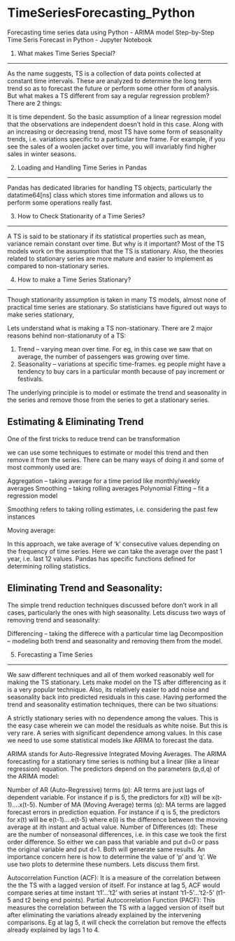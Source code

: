 # TimeSeriesForecasting_Python
Forecasting time series data using Python - ARIMA model 
Step-by-Step Time Seris Forecast in Python - Jupyter Notebook

1. What makes Time Series Special?
------------------------------------------
As the name suggests, TS is a collection of data points collected at constant time intervals. These are analyzed to determine the long term trend so as to forecast the future or perform some other form of analysis. But what makes a TS different from say a regular regression problem? There are 2 things:

It is time dependent. So the basic assumption of a linear regression model that the observations are independent doesn’t hold in this case.
Along with an increasing or decreasing trend, most TS have some form of seasonality trends, i.e. variations specific to a particular time frame. For example, if you see the sales of a woolen jacket over time, you will invariably find higher sales in winter seasons.

2. Loading and Handling Time Series in Pandas
---------------------------------------------------

Pandas has dedicated libraries for handling TS objects, particularly the datatime64[ns] class which stores time information and allows us to perform some operations really fast.

3. How to Check Stationarity of a Time Series?
-------------------------------------------------

A TS is said to be stationary if its statistical properties such as mean, variance remain constant over time. But why is it important? Most of the TS models work on the assumption that the TS is stationary. Also, the theories related to stationary series are more mature and easier to implement as compared to non-stationary series.

4. How to make a Time Series Stationary?
----------------------------------------------

Though stationarity assumption is taken in many TS models, almost none of practical time series are stationary. So statisticians have figured out ways to make series stationary,

Lets understand what is making a TS non-stationary. There are 2 major reasons behind non-stationaruty of a TS:
1. Trend – varying mean over time. For eg, in this case we saw that on average, the number of passengers was growing over time.
2. Seasonality – variations at specific time-frames. eg people might have a tendency to buy cars in a particular month because of pay increment or festivals.

The underlying principle is to model or estimate the trend and seasonality in the series and remove those from the series to get a stationary series.

Estimating & Eliminating Trend
-------------------------------

One of the first tricks to reduce trend can be transformation

we can use some techniques to estimate or model this trend and then remove it from the series. There can be many ways of doing it and some of most commonly used are:

Aggregation – taking average for a time period like monthly/weekly averages
Smoothing – taking rolling averages
Polynomial Fitting – fit a regression model

 Smoothing refers to taking rolling estimates, i.e. considering the past few instances
 
 Moving average:
 
In this approach, we take average of ‘k’ consecutive values depending on the frequency of time series. Here we can take the average over the past 1 year, i.e. last 12 values. Pandas has specific functions defined for determining rolling statistics.

Eliminating Trend and Seasonality:
-----------------------------------------

The simple trend reduction techniques discussed before don’t work in all cases, particularly the ones with high seasonality. Lets discuss two ways of removing trend and seasonality:

Differencing – taking the differece with a particular time lag
Decomposition – modeling both trend and seasonality and removing them from the model.

5. Forecasting a Time Series
---------------------------------

We saw different techniques and all of them worked reasonably well for making the TS stationary. Lets make model on the TS after differencing as it is a very popular technique. Also, its relatively easier to add noise and seasonality back into predicted residuals in this case. Having performed the trend and seasonality estimation techniques, there can be two situations:

A strictly stationary series with no dependence among the values. This is the easy case wherein we can model the residuals as white noise. But this is very rare.
A series with significant dependence among values. In this case we need to use some statistical models like ARIMA to forecast the data.

ARIMA stands for Auto-Regressive Integrated Moving Averages. The ARIMA forecasting for a stationary time series is nothing but a linear (like a linear regression) equation. The predictors depend on the parameters (p,d,q) of the ARIMA model:

Number of AR (Auto-Regressive) terms (p): AR terms are just lags of dependent variable. For instance if p is 5, the predictors for x(t) will be x(t-1)….x(t-5).
Number of MA (Moving Average) terms (q): MA terms are lagged forecast errors in prediction equation. For instance if q is 5, the predictors for x(t) will be e(t-1)….e(t-5) where e(i) is the difference between the moving average at ith instant and actual value.
Number of Differences (d): These are the number of nonseasonal differences, i.e. in this case we took the first order difference. So either we can pass that variable and put d=0 or pass the original variable and put d=1. Both will generate same results.
An importance concern here is how to determine the value of ‘p’ and ‘q’. We use two plots to determine these numbers. Lets discuss them first.

Autocorrelation Function (ACF): It is a measure of the correlation between the the TS with a lagged version of itself. For instance at lag 5, ACF would compare series at time instant ‘t1’…’t2’ with series at instant ‘t1-5’…’t2-5’ (t1-5 and t2 being end points).
Partial Autocorrelation Function (PACF): This measures the correlation between the TS with a lagged version of itself but after eliminating the variations already explained by the intervening comparisons. Eg at lag 5, it will check the correlation but remove the effects already explained by lags 1 to 4.
